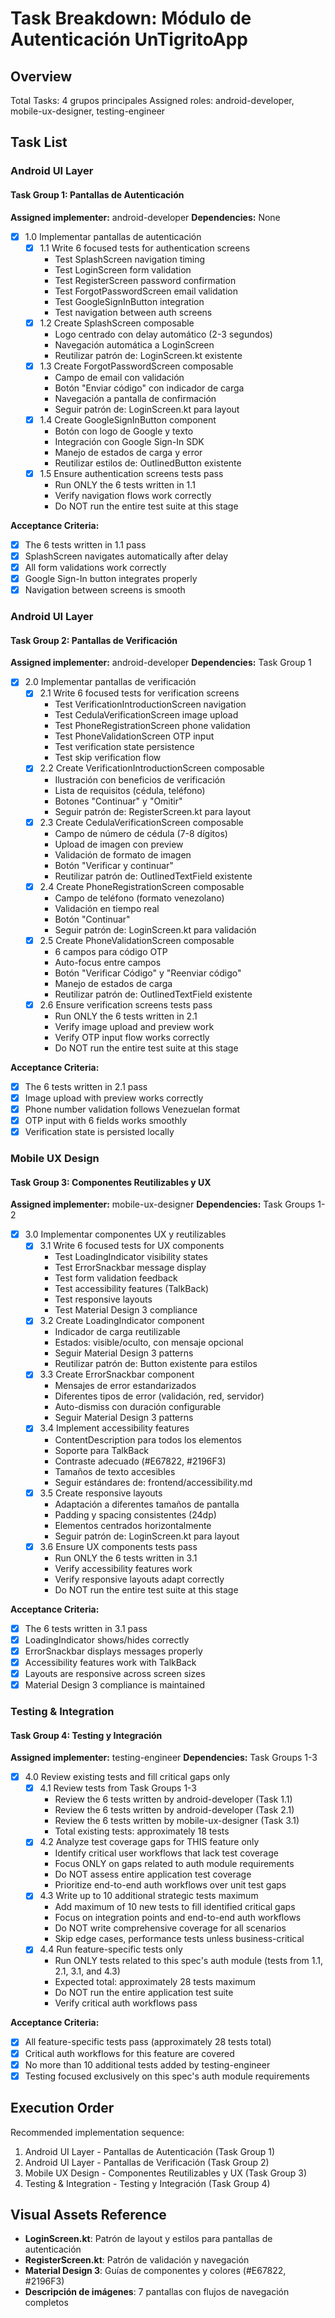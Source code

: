 # Task Breakdown: Módulo de Autenticación UnTigritoApp

## Overview
Total Tasks: 4 grupos principales
Assigned roles: android-developer, mobile-ux-designer, testing-engineer

## Task List

### Android UI Layer

#### Task Group 1: Pantallas de Autenticación
**Assigned implementer:** android-developer
**Dependencies:** None

- [x] 1.0 Implementar pantallas de autenticación
  - [x] 1.1 Write 6 focused tests for authentication screens
    - Test SplashScreen navigation timing
    - Test LoginScreen form validation
    - Test RegisterScreen password confirmation
    - Test ForgotPasswordScreen email validation
    - Test GoogleSignInButton integration
    - Test navigation between auth screens
  - [x] 1.2 Create SplashScreen composable
    - Logo centrado con delay automático (2-3 segundos)
    - Navegación automática a LoginScreen
    - Reutilizar patrón de: LoginScreen.kt existente
  - [x] 1.3 Create ForgotPasswordScreen composable
    - Campo de email con validación
    - Botón "Enviar código" con indicador de carga
    - Navegación a pantalla de confirmación
    - Seguir patrón de: LoginScreen.kt para layout
  - [x] 1.4 Create GoogleSignInButton component
    - Botón con logo de Google y texto
    - Integración con Google Sign-In SDK
    - Manejo de estados de carga y error
    - Reutilizar estilos de: OutlinedButton existente
  - [x] 1.5 Ensure authentication screens tests pass
    - Run ONLY the 6 tests written in 1.1
    - Verify navigation flows work correctly
    - Do NOT run the entire test suite at this stage

**Acceptance Criteria:**
- [x] The 6 tests written in 1.1 pass
- [x] SplashScreen navigates automatically after delay
- [x] All form validations work correctly
- [x] Google Sign-In button integrates properly
- [x] Navigation between screens is smooth

### Android UI Layer

#### Task Group 2: Pantallas de Verificación
**Assigned implementer:** android-developer
**Dependencies:** Task Group 1

- [x] 2.0 Implementar pantallas de verificación
  - [x] 2.1 Write 6 focused tests for verification screens
    - Test VerificationIntroductionScreen navigation
    - Test CedulaVerificationScreen image upload
    - Test PhoneRegistrationScreen phone validation
    - Test PhoneValidationScreen OTP input
    - Test verification state persistence
    - Test skip verification flow
  - [x] 2.2 Create VerificationIntroductionScreen composable
    - Ilustración con beneficios de verificación
    - Lista de requisitos (cédula, teléfono)
    - Botones "Continuar" y "Omitir"
    - Seguir patrón de: RegisterScreen.kt para layout
  - [x] 2.3 Create CedulaVerificationScreen composable
    - Campo de número de cédula (7-8 dígitos)
    - Upload de imagen con preview
    - Validación de formato de imagen
    - Botón "Verificar y continuar"
    - Reutilizar patrón de: OutlinedTextField existente
  - [x] 2.4 Create PhoneRegistrationScreen composable
    - Campo de teléfono (formato venezolano)
    - Validación en tiempo real
    - Botón "Continuar"
    - Seguir patrón de: LoginScreen.kt para validación
  - [x] 2.5 Create PhoneValidationScreen composable
    - 6 campos para código OTP
    - Auto-focus entre campos
    - Botón "Verificar Código" y "Reenviar código"
    - Manejo de estados de carga
    - Reutilizar patrón de: OutlinedTextField existente
  - [x] 2.6 Ensure verification screens tests pass
    - Run ONLY the 6 tests written in 2.1
    - Verify image upload and preview work
    - Verify OTP input flow works correctly
    - Do NOT run the entire test suite at this stage

**Acceptance Criteria:**
- [x] The 6 tests written in 2.1 pass
- [x] Image upload with preview works correctly
- [x] Phone number validation follows Venezuelan format
- [x] OTP input with 6 fields works smoothly
- [x] Verification state is persisted locally

### Mobile UX Design

#### Task Group 3: Componentes Reutilizables y UX
**Assigned implementer:** mobile-ux-designer
**Dependencies:** Task Groups 1-2

- [x] 3.0 Implementar componentes UX y reutilizables
  - [x] 3.1 Write 6 focused tests for UX components
    - Test LoadingIndicator visibility states
    - Test ErrorSnackbar message display
    - Test form validation feedback
    - Test accessibility features (TalkBack)
    - Test responsive layouts
    - Test Material Design 3 compliance
  - [x] 3.2 Create LoadingIndicator component
    - Indicador de carga reutilizable
    - Estados: visible/oculto, con mensaje opcional
    - Seguir Material Design 3 patterns
    - Reutilizar patrón de: Button existente para estilos
  - [x] 3.3 Create ErrorSnackbar component
    - Mensajes de error estandarizados
    - Diferentes tipos de error (validación, red, servidor)
    - Auto-dismiss con duración configurable
    - Seguir Material Design 3 patterns
  - [x] 3.4 Implement accessibility features
    - ContentDescription para todos los elementos
    - Soporte para TalkBack
    - Contraste adecuado (#E67822, #2196F3)
    - Tamaños de texto accesibles
    - Seguir estándares de: frontend/accessibility.md
  - [x] 3.5 Create responsive layouts
    - Adaptación a diferentes tamaños de pantalla
    - Padding y spacing consistentes (24dp)
    - Elementos centrados horizontalmente
    - Seguir patrón de: LoginScreen.kt para layout
  - [x] 3.6 Ensure UX components tests pass
    - Run ONLY the 6 tests written in 3.1
    - Verify accessibility features work
    - Verify responsive layouts adapt correctly
    - Do NOT run the entire test suite at this stage

**Acceptance Criteria:**
- [x] The 6 tests written in 3.1 pass
- [x] LoadingIndicator shows/hides correctly
- [x] ErrorSnackbar displays messages properly
- [x] Accessibility features work with TalkBack
- [x] Layouts are responsive across screen sizes
- [x] Material Design 3 compliance is maintained

### Testing & Integration

#### Task Group 4: Testing y Integración
**Assigned implementer:** testing-engineer
**Dependencies:** Task Groups 1-3

- [x] 4.0 Review existing tests and fill critical gaps only
  - [x] 4.1 Review tests from Task Groups 1-3
    - Review the 6 tests written by android-developer (Task 1.1)
    - Review the 6 tests written by android-developer (Task 2.1)
    - Review the 6 tests written by mobile-ux-designer (Task 3.1)
    - Total existing tests: approximately 18 tests
  - [x] 4.2 Analyze test coverage gaps for THIS feature only
    - Identify critical user workflows that lack test coverage
    - Focus ONLY on gaps related to auth module requirements
    - Do NOT assess entire application test coverage
    - Prioritize end-to-end auth workflows over unit test gaps
  - [x] 4.3 Write up to 10 additional strategic tests maximum
    - Add maximum of 10 new tests to fill identified critical gaps
    - Focus on integration points and end-to-end auth workflows
    - Do NOT write comprehensive coverage for all scenarios
    - Skip edge cases, performance tests unless business-critical
  - [x] 4.4 Run feature-specific tests only
    - Run ONLY tests related to this spec's auth module (tests from 1.1, 2.1, 3.1, and 4.3)
    - Expected total: approximately 28 tests maximum
    - Do NOT run the entire application test suite
    - Verify critical auth workflows pass

**Acceptance Criteria:**
- [x] All feature-specific tests pass (approximately 28 tests total)
- [x] Critical auth workflows for this feature are covered
- [x] No more than 10 additional tests added by testing-engineer
- [x] Testing focused exclusively on this spec's auth module requirements

## Execution Order

Recommended implementation sequence:
1. Android UI Layer - Pantallas de Autenticación (Task Group 1)
2. Android UI Layer - Pantallas de Verificación (Task Group 2)
3. Mobile UX Design - Componentes Reutilizables y UX (Task Group 3)
4. Testing & Integration - Testing y Integración (Task Group 4)

## Visual Assets Reference
- **LoginScreen.kt**: Patrón de layout y estilos para pantallas de autenticación
- **RegisterScreen.kt**: Patrón de validación y navegación
- **Material Design 3**: Guías de componentes y colores (#E67822, #2196F3)
- **Descripción de imágenes**: 7 pantallas con flujos de navegación completos
